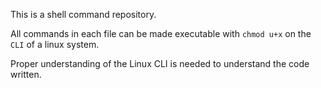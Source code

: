 This is a shell command repository.

All commands in each file can be made executable with ```chmod u+x``` 
on the ```CLI``` of a linux system.

Proper understanding of the Linux CLI is needed to understand the code 
written.
